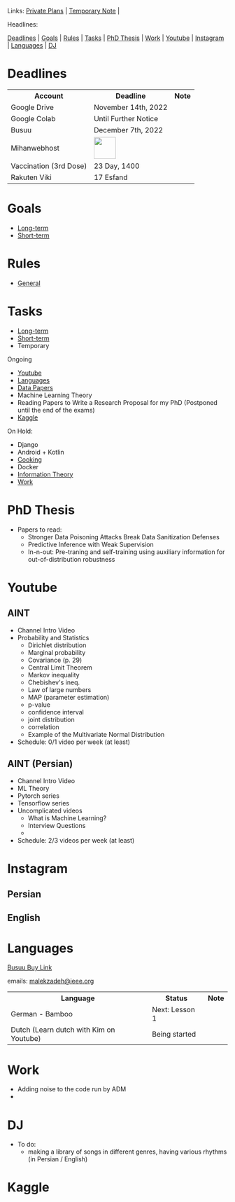 Links: [Private Plans](https://github.com/arm-on/privateplans/blob/main/README.md) | [Temporary Note](https://github.com/arm-on/privateplans/blob/main/temp.md) |

Headlines:

[Deadlines](#deadlines) | [Goals](#goals) | [Rules](#rules) | [Tasks](#tasks) | [PhD Thesis](#phd-thesis) | [Work](#work) | [Youtube](#youtube) | [Instagram](#instagram) | [Languages](#languages) | [DJ](#dj)

# Deadlines

<table style="width:100%">
  <tr>
    <th>Account</th>
    <th>Deadline</th>
    <th>Note</th>
  </tr>
  <tr>
    <td>Google Drive</td>
    <td>November 14th, 2022</td>
    <td></td>
  </tr>
  <tr>
    <td>Google Colab</td>
    <td>Until Further Notice</td>
    <td></td>
  </tr>
    <tr>
    <td>Busuu</td>
    <td>December 7th, 2022</td>
    <td></td>
  </tr>
    <tr>
    <td>Mihanwebhost</td>
    <td><img src="http://gen.sendtric.com/countdown/z026br0pa4" style="display: block; height:50px" /></td>
    <td></td>
  </tr>
  <tr>
  <td>
  Vaccination (3rd Dose)
  </td>
  <td>23 Day, 1400</td>
  <td></td>
  </tr>
  <tr>
  <td>
  Rakuten Viki
  </td>
  <td>17 Esfand</td>
  <td></td>
  </tr>
</table>

# Goals
- [Long-term](long-term-goals.md)
- [Short-term](short-term-goals.md)

# Rules
- [General](rules-and-points.md)

# Tasks
- [Long-term](long-term-tasks.md)
- [Short-term](short-term-tasks.md)
- Temporary
  

Ongoing

- [Youtube](#youtube)
- [Languages](#languages)
- [Data Papers](ongoing/confpaper.md)
- Machine Learning Theory
- Reading Papers to Write a Research Proposal for my PhD (Postponed until the end of the exams)
- [Kaggle](#kaggle)


On Hold:

- Django
- Android + Kotlin
- [Cooking](ongoing/cooking.md)
- Docker
- [Information Theory](ongoing/inf.md)
- [Work](#work)

# PhD Thesis
- Papers to read:
  - Stronger Data Poisoning Attacks Break Data Sanitization Defenses
  - Predictive Inference with Weak Supervision
  - In-n-out: Pre-traning and self-training using auxiliary information for out-of-distribution robustness


# Youtube
## AINT
- Channel Intro Video
- Probability and Statistics
    - Dirichlet distribution
    - Marginal probability
    - Covariance (p. 29)
    - Central Limit Theorem
    - Markov inequality
    - Chebishev's ineq. 
    - Law of large numbers
    - MAP (parameter estimation)
    - p-value
    - confidence interval
    - joint distribution
    - correlation
    - Example of the Multivariate Normal Distribution
- Schedule: 0/1 video per week (at least)

## AINT (Persian)
- Channel Intro Video
- ML Theory
- Pytorch series
- Tensorflow series
- Uncomplicated videos
  - What is Machine Learning?
  - Interview Questions
  - 
- Schedule: 2/3 videos per week (at least)

# Instagram

## Persian

## English



# Languages

‌[Busuu Buy Link](https://license-market.ir/product/Busuu)

emails: malekzadeh@ieee.org

<table style="width:100%">
  <tr>
    <th>Language</th>
    <th>Status</th>
    <th>Note</th>
  </tr>
  <tr>
    <td>German - Bamboo</td>
    <td>Next: Lesson 1</td>
    <td></td>
  </tr>
  <tr>
    <td>Dutch (Learn dutch with Kim on Youtube)</td>
    <td>Being started</td>
    <td></td>
  </tr>
</table>

# Work

- Adding noise to the code run by ADM
- 


# DJ
- To do:
  - making a library of songs in different genres, having various rhythms (in Persian / English)

# Kaggle


